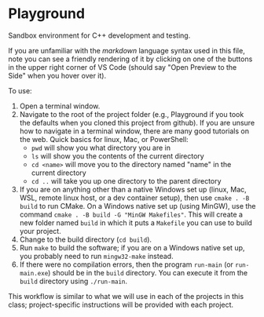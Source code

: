 # Playground
Sandbox environment for C++ development and 
testing.

If you are unfamiliar with the *markdown* language syntax used in this file, note you can see a friendly rendering of it by clicking on one of the buttons in the upper right corner of VS Code (should say "Open Preview to the Side" when you hover over it). 

To use:
1. Open a terminal window.
2. Navigate to the root of the project folder (e.g., Playground if you took the defaults when you cloned this project from github).  If you are unsure how to navigate in a terminal window, there are many good tutorials on the web.  Quick basics for linux, Mac, or PowerShell:
    - `pwd` will show you what directory you are in
    - `ls` will show you the contents of the current directory
    - `cd <name>` will move you to the directory named "name" in the current directory
    - `cd ..` will take you up one directory to the parent directory
3. If you are on anything other than a native Windows set up (linux, Mac, WSL, remote linux host, or a dev container setup), then use `cmake . -B build` to run CMake.  On a Windows native set up (using MinGW), use the command `cmake . -B build -G "MinGW Makefiles"`.  This will create a new folder named `build` in which it puts a `Makefile` you can use to build your project.
4. Change to the build directory (`cd build`).
5. Run `make` to build the software; if you are on a Windows native set up, you probably need to run `mingw32-make` instead.
6. If there were no compilation errors, then the program `run-main` (or `run-main.exe`) should be in the `build` directory.  You can execute it from the `build` directory using `./run-main`.

This workflow is similar to what we will use in each of the projects in this class; project-specific instructions will be provided with each project.
